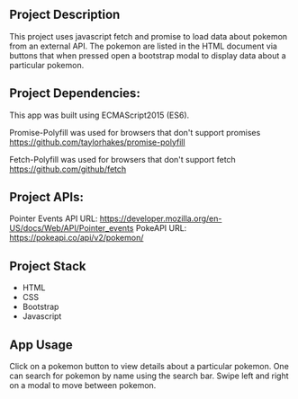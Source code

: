 ## Project Description
This project uses javascript fetch and promise to load data about pokemon from an external API.
The pokemon are listed in the HTML document via buttons that when pressed open a bootstrap modal
to display data about a particular pokemon.

## Project Dependencies:
This app was built using ECMAScript2015 (ES6).

Promise-Polyfill was used for browsers that don't support promises
https://github.com/taylorhakes/promise-polyfill

Fetch-Polyfill was used for browsers that don't support fetch
https://github.com/github/fetch

## Project APIs:
Pointer Events API 
URL: https://developer.mozilla.org/en-US/docs/Web/API/Pointer_events
PokeAPI 
URL: https://pokeapi.co/api/v2/pokemon/

## Project Stack
- HTML
- CSS
- Bootstrap
- Javascript


## App Usage
Click on a pokemon button to view details about a particular pokemon.
One can search for pokemon by name using the search bar.
Swipe left and right on a modal to move between pokemon.